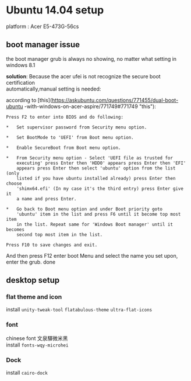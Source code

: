 # Ubuntu 14.04 setup

platform : Acer E5-473G-56cs

## boot manager issue

the boot manager grub is always no showing, no matter what setting in windows
8.1  

**solution**: Because the acer ufei is not recognize the secure boot
certification  
automatically,manual setting is needed:

according to [this](https://askubuntu.com/questions/771455/dual-boot-ubuntu -with-windows-on-acer-aspire/771749#771749 "this"):


    Press F2 to enter into BIOS and do following:

    *   Set supervisor password from Security menu option.

    *   Set BootMode to 'UEFI' from Boot menu option.

    *   Enable SecureBoot from Boot menu option.

    *   From Security menu option - Select 'UEFI file as trusted for
        executing' press Enter then 'HDD0' appears press Enter then 'EFI'
        appears press Enter then select 'ubuntu' option from the list (only
        listed if you have ubuntu installed already) press Enter then choose  
        'shimx64.efi' (In my case it's the third entry) press Enter give it  
        a name and press Enter.

    *   Go back to Boot menu option and under Boot priority goto
        'ubuntu' item in the list and press F6 until it become top most item  
        in the list. Repeat same for 'Windows Boot manager' until it becomes  
        second top most item in the list.

    Press F10 to save changes and exit.

And then press F12 enter boot Menu and select the name you set upon,  
enter the grub. done

## desktop setup
### flat theme and icon
install `unity-tweak-tool` `flatabulous-theme` `ultra-flat-icons`

### font
chinese font 文泉驛微米黑  
install `fonts-wqy-microhei `

### Dock
install `cairo-dock`
